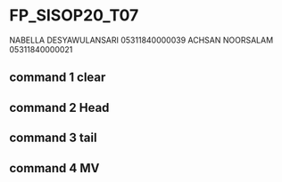 # FP_SISOP20_T07

NABELLA DESYAWULANSARI 05311840000039
ACHSAN NOORSALAM 05311840000021


## command 1 clear

## command 2 Head

## command 3 tail 

## command 4 MV
